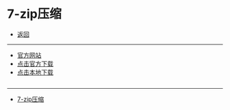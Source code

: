 # 7-zip压缩

- [返回](./README.md)

---

- [官方网站](https://www.7-zip.org/)
- [点击官方下载](https://7-zip.org/a/7z2301-x64.exe)
- [点击本地下载](https://media.huhuiyu.top/download/7z-x64.exe)

<section class="img-flex-box" >
  <section><img class="lazy-image" data-src="../images/system/7zip0001.png" alt=""></section>
  <section><img class="lazy-image" data-src="../images/system/7zip0002.png" alt=""></section>
  <section><img class="lazy-image" data-src="../images/system/7zip0003.png" alt=""></section>
  <section><img class="lazy-image" data-src="../images/system/7zip0004.png" alt=""></section>
  <section><img class="lazy-image" data-src="../images/system/7zip0005.png" alt=""></section>
  <section><img class="lazy-image" data-src="../images/system/7zip0006.png" alt=""></section>
  <section><img class="lazy-image" data-src="../images/system/7zip0007.png" alt=""></section>
</section>

---

- [7-zip压缩](#7-zip压缩)

<!-- js处理背景和css样式 -->
<script type="module" src="/js/github.js"></script>
